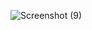 ![Screenshot (9)](https://user-images.githubusercontent.com/68183250/136910107-af47f986-eafb-493a-bd1a-0162eb461703.png)
